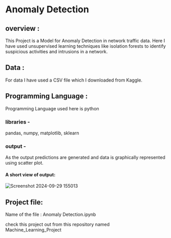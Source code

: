# Anomaly Detection

## overview :
This Project is a Model for Anomaly Detection in network traffic data. Here I have used unsupervised learning techniques like isolation forests to identify suspicious activities and intrusions in a network.

## Data :
For data I have used a CSV file which I downloaded from Kaggle.

## Programming Language :
Programming Language used here is python 

### libraries -
pandas, numpy, matplotlib, sklearn 

### output -
As the output predictions are generated and data is graphically represented using scatter plot.

#### A short view of output:
![Screenshot 2024-09-29 155013](https://github.com/user-attachments/assets/cabcf0fd-ac85-463f-b827-90ead66d6954)

## Project file:
Name of the file : Anomaly Detection.ipynb

check this project out from this repository named Machine_Learning_Project
